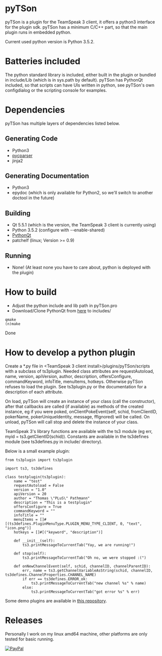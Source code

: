 # pyTSon
pyTSon is a plugin for the TeamSpeak 3 client, it offers a python3 interface for the plugin sdk.
pyTSon has a minimum C/C++ part, so that the main plugin runs in embedded python.

Current used python version is Python 3.5.2.

Batteries included
==================
The python standard library is included, either built in the plugin or bundled in include/Lib (which is in sys.path by default).
pyTSon has PythonQt included, so that scripts can have UIs written in python, see pyTSon's own configdialog or the scripting console for examples.

Dependencies
============
pyTSon has multiple layers of dependencies listed below.

Generating Code
---------------
* Python3
* [pycparser](https://github.com/eliben/pycparser/)
* jinja2

Generating Documentation
------------------------
* Python3
* epydoc (which is only available for Python2, so we'll switch to another doctool in the future)

Building
--------
* Qt 5.5.1 (which is the version, the TeamSpeak 3 client is currently using)
* Python 3.5.2 (configure with --enable-shared)
* [PythonQt](https://github.com/pathmann/PythonQt)
* patchelf (linux; Version >= 0.9)

Running
-------
* None! (At least none you have to care about, python is deployed with the plugin)

How to build
============
* Adjust the python include and lib path in pyTSon.pro
* Download/Clone PythonQt from [here](https://github.com/pathmann/PythonQt) to includes/
```
qmake
(n)make
```
Done

How to develop a python plugin
==============================
Create a *.py file in \<TeamSpeak 3 client install\>/plugins/pyTSon/scripts with a subclass of ts3plugin.
Needed class attributes are requestAutoload, name, version, apiVersion, author, description, offersConfigure, commandKeyword, infoTitle, menuItems, hotkeys.
Otherwise pyTSon refuses to load the plugin. See ts3plugin.py or the documentation for a description of each attribute.

On load, pyTSon will create an instance of your class (call the constructor), after that callbacks are called (if available) as methods of the created instance, eg if you were poked, onClientPokeEvent(self, schid, fromClientID, pokerName, pokerUniqueIdentity, message, ffIgnored) will be called.
On unload, pyTSon will call stop and delete the instance of your class.

TeamSpeak 3's library functions are available with the ts3 module (eg err, myid = ts3.getClientID(schid)).
Constants are available in the ts3defines module (see ts3defines.py in include/ directory).

Below is a small example plugin:
```
from ts3plugin import ts3plugin

import ts3, ts3defines

class testplugin(ts3plugin):
    name = "test"
    requestAutoload = False
    version = "1.0"
    apiVersion = 20
    author = "Thomas \"PLuS\" Pathmann"
    description = "This is a testplugin"
    offersConfigure = True
    commandKeyword = ""
    infoTitle = ""
    menuItems = []#[(ts3defines.PluginMenuType.PLUGIN_MENU_TYPE_CLIENT, 0, "text", "icon.png")]
    hotkeys = []#[("keyword", "description")]

    def __init__(self):
        ts3.printMessageToCurrentTab("Yay, we are running!")

    def stop(self):
        ts3.printMessageToCurrentTab("Oh no, we were stopped :(")

    def onNewChannelEvent(self, schid, channelID, channelParentID):
        err, name = ts3.getChannelVariableAsString(schid, channelID, ts3defines.ChannelProperties.CHANNEL_NAME)
        if err == ts3defines.ERROR_ok:
            ts3.printMessageToCurrentTab("new channel %s" % name)
        else:
            ts3.printMessageToCurrentTab("got error %s" % err)
```
Some demo plugins are available in [this repository](https://github.com/pathmann/pyTSon_plugins).

Releases
========
Personally I work on my linux amd64 machine, other platforms are only tested for basic running.

[![PayPal](https://www.paypalobjects.com/en_US/i/btn/btn_donate_SM.gif)](https://www.paypal.com/cgi-bin/webscr?cmd=_donations&business=thomas.pathmann%40gmail%2ecom&lc=GB&item_name=pyTSon&currency_code=EUR&bn=PP%2dDonationsBF%3abtn_donate_LG%2egif%3aNonHosted)
